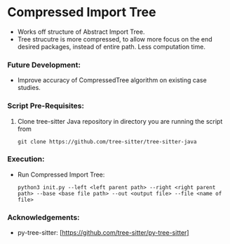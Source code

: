 # Compressed Import Tree

* Works off structure of Abstract Import Tree.
* Tree strucutre is more compressed, to allow more focus on the end desired packages, instead of entire path. Less computation time. 



### Future Development:
* Improve accuracy of CompressedTree algorithm on existing case studies. 

### Script Pre-Requisites:

1. Clone tree-sitter Java repository in directory you are running the script from

    `git clone https://github.com/tree-sitter/tree-sitter-java`


### Execution:

* Run Compressed Import Tree:

    `python3 init.py --left <left parent path> --right <right parent path> --base <base file path> --out <output file> --file <name of file>`


### Acknowledgements:

* py-tree-sitter: [https://github.com/tree-sitter/py-tree-sitter]